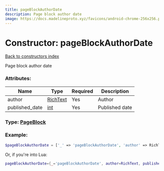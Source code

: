 ```yaml
---
title: pageBlockAuthorDate
description: Page block author date
image: https://docs.madelineproto.xyz/favicons/android-chrome-256x256.png
---
```

# Constructor: pageBlockAuthorDate  
[Back to constructors index](index.md)



Page block author date

### Attributes:

| Name     |    Type       | Required | Description |
|----------|---------------|----------|-------------|
|author|[RichText](../types/RichText.md) | Yes|Author|
|published\_date|[int](../types/int.md) | Yes|Published date|



### Type: [PageBlock](../types/PageBlock.md)


### Example:

```php
$pageBlockAuthorDate = ['_' => 'pageBlockAuthorDate', 'author' => RichText, 'published_date' => int];
```  


Or, if you're into Lua:

```lua
pageBlockAuthorDate={_='pageBlockAuthorDate', author=RichText, published_date=int}

```


